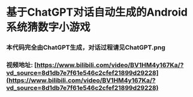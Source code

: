 # 基于ChatGPT对话自动生成的Android系统猜数字小游戏

### 本代码完全由ChatGPT生成，对话过程请见ChatGPT.png

### 视频地址: [https://www.bilibili.com/video/BV1HM4y167Ka/?vd_source=8d1db7e7f61e546c2cfef21899d29228](https://www.bilibili.com/video/BV1HM4y167Ka/?vd_source=8d1db7e7f61e546c2cfef21899d29228)
